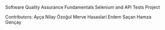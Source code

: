Software Quality Assurance Fundamentals
Selenium and API Tests Project

Contributors:
Ayça Nilay Özoğul
Merve Hasaslari
Erdem Saçan
Hamza Gençay
